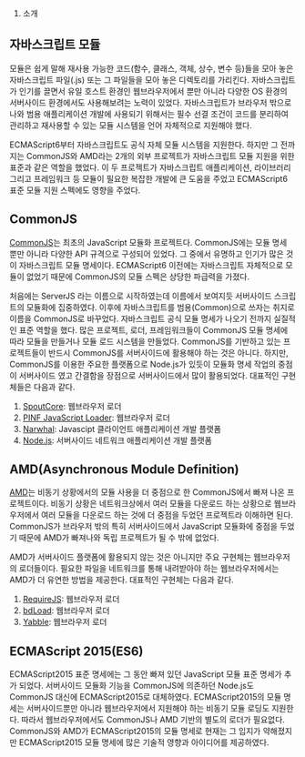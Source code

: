 01. 소개

## 자바스크립트 모듈
 모듈은 쉽게 말해 재사용 가능한 코드(함수, 클래스, 객체, 상수, 변수 등)들을 모아 놓은 자바스크립트 파일(.js) 또는 그 파일들을 모아 놓은 디렉토리를 가리킨다. 자바스크립트가 인기를 끌면서 유일 호스트 환경인 웹브라우저에서 뿐만 아니라 다양한 OS 환경의 서버사이드 환경에서도 사용해보려는 노력이 있었다. 자바스크립트가 브라우저 밖으로 나와 범용 애플리케이션 개발에 사용되기 위해서는 필수 선결 조건이 코드를 분리하여 관리하고 재사용할 수 있는 모듈 시스템을 언어 자체적으로 지원해야 했다.
 
 ECMAScript6부터 자바스크립트도 공식 자체 모듈 시스템을 지원한다. 하지만 그 전까지는 CommonJS와 AMD라는 2개의 외부 프로젝트가 자바스크립트 모듈 지원을 위한 표준과 같은 역할을 했었다. 이 두 프로젝트가 자바스크립트 애플리케이션, 라이브러리 그리고 프레임워크 등 모듈이 필요한 복잡한 개발에 큰 도움을 주었고 ECMAScript6 표준 모듈 지원 스펙에도 영향을 주었다.        


## CommonJS
 [CommonJS](http://www.commonjs.org/)는 최초의 JavaScript 모듈화 프로젝트다. CommonJS에는 모듈 명세 뿐만 아니라 다양한 API 규격으로 구성되어 있었다. 그 중에서 유명하고 인기가 많은 것이 자바스크립트 모듈 명세이다. ECMAScript6 이전에는 자바스크립트 자체적으로 모듈이 없었기 때문에 CommonJS의 모듈 스펙은 상당한 파급력을 가졌다.
 
 처음에는 ServerJS 라는 이름으로 시작하였는데 이름에서 보여지듯 서버사이드 스크립트의 모듈화에 집중하였다. 이후에 자바스크립트를 범용(Common)으로 쓰자는 취지로 이름을 CommonJS로 바꾸었다. 자바스크립트 공식 모듈 명세가 나오기 전까지 실질적인 표준 역할을 했다. 많은 프로젝트, 로더, 프레임워크들이 CommonJS 모듈 명세에 따라 모듈을 만들거나 모듈 로드 시스템을 만들었다. CommonJS를 기반하고 있는 프로젝트들이 반드시 CommonJS를 서버사이드에 활용해야 하는 것은 아니다. 하지만, CommonJS를 이용한 주요한 플랫폼으로 Node.js가 있듯이 모듈화 명세 작업의 중점이 서버사이드 였고 간결함을 장점으로 서버사이드에서 많이 활용되었다. 대표적인 구현체들은 다음과 같다.

1. [SpoutCore](https://sproutcore.com/): 웹브라우저 로더
2. [PINF JavaScript Loader](https://github.com/pinf/loader-js): 웹브라우저 로더
3. [Narwhal](https://github.com/tlrobinson/narwhal): Javascipt 클라이언트 애플리케이션 개발 플랫폼
4. [Node.js](http://nodejs.org): 서버사이드 네트워크 애플리케이션 개발 플랫폼


## AMD(Asynchronous Module Definition)
 [AMD](https://github.com/amdjs)는 비동기 상황에서의 모듈 사용을 더 중점으로 한 CommonJS에서 빠져 나온 프로젝트이다. 비동기 상황은 네트워크상에서 여러 모듈을 다운로드 하는 상황으로 웹브라우저에서 여러 모듈을 다운로드 하는 것에 더 중점을 두었던 프로젝트라 이해하면 된다. CommonJS가 브라우저 밖의 특히 서버사이드에서 JavaScript 모듈화에 중점을 두었기 때문에 AMD가 빠져나와 독립 프로젝트가 될 수 밖에 없었다.
 
 AMD가 서버사이드 플랫폼에 활용되지 않는 것은 아니지만 주요 구현체는 웹브라우저의 로더들이다. 필요한 파일을 네트워크를 통해 내려받아야 하는 웹브라우저에서는 AMD가 더 유연한 방법을 제공한다. 대표적인 구현체는 다음과 같다.
 
1. [RequireJS](http://requirejs.org/): 웹브라우저 로더
2. [bdLoad](http://bdframework.org/bdLoad/): 웹브라우저 로더
3. [Yabble](http://github.com/jbrantly/yabble): 웹브라우저 로더


## ECMAScript 2015(ES6)
 ECMAScript2015 표준 명세에는 그 동안 빠져 있던 JavaScript 모듈 표준 명세가 추가 되었다. 서버사이드 모듈화 기능을 CommonJS에 의존하던 Node.js도 CommonJS 대신에 ECMAScript2015로 대체하였다. ECMAScript2015의 모듈 명세는 서버사이드뿐만 아니라 웹브라우저에서 지원해야 하는 비동기 모듈 로딩도 지원한다. 따라서 웹브라우저에서도 CommonJS나 AMD 기반의 별도의 로더가 필요없다. CommonJS와 AMD가 ECMAScript2015의 모듈 명세로 현재는 그 입지가 약해졌지만 ECMAScript2015 모듈 명세에 많은 기술적 영향과 아이디어를 제공하였다.